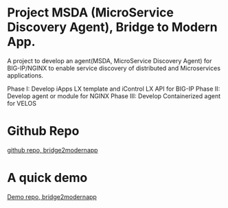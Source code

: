 # Project MSDA (MicroService Discovery Agent), Bridge to Modern App.

A project to develop an agent(MSDA, MicroService Discovery Agent) for BIG-IP/NGINX to enable service discovery of distributed and Microservices applications.

Phase I: Develop iApps LX template and iControl LX API for BIG-IP
Phase II: Develop agent or module for NGINX
Phase III: Develop Containerized agent for VELOS

# Github Repo

[github repo, bridge2modernapp](https://github.com/orgs/ChinaModernAppGroup/teams/bridge2modernapp/repositories)

# A quick demo

[Demo repo, bridge2modernapp](https://github.com/ChinaModernAppGroup/MSDA-Demo)
